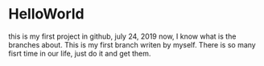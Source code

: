 # HelloWorld
this is my first project in github, july 24, 2019
now, I know what is the branches about. This is my first branch writen by myself. There is so many fisrt time in our life, just do it and get them.
